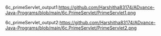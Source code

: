 6c_primeServlet_output1:https://github.com/Harshitha83174/ADvance-Java-Programs/blob/main/6c.PrimeServlet/PrimeServlet1.png

6c_primeServlet_output2:https://github.com/Harshitha83174/ADvance-Java-Programs/blob/main/6c.PrimeServlet/PrimeServlet2.png
